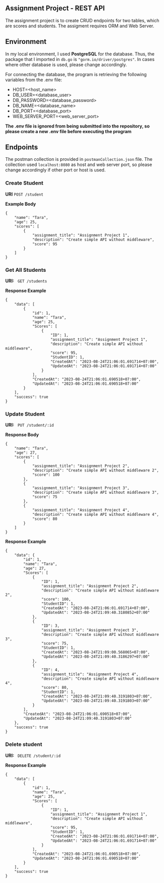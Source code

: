 ## Assignment Project - REST API
The assignment project is to create CRUD endpoints for two tables, which are scores and students. The assigment requires ORM and Web Server.

## Environment
In my local environment, I used **PostgreSQL** for the database. Thus, the package that I imported in `db.go` is `"gorm.io/driver/postgres"`. In cases where other database is used, please change accordingly.

For connecting the database, the program is retrieving the following variables from the .env file:
* HOST=&lt;host_name&gt;
* DB_USER=&lt;database_user&gt;
* DB_PASSWORD=&lt;database_password&gt;
* DB_NAME=&lt;database_name&gt;
* DB_PORT=&lt;database_port&gt;
* WEB_SERVER_PORT=&lt;web_server_port&gt;

**The .env file is ignored from being submitted into the repository, so please create a new .env file before executing the program**

## Endpoints
The postman collection is provided in `postmanCollection.json` file. The collection used `localhost:8080` as host and web server port, so please change accordingly if other port or host is used.

### Create Student
**URI**
`POST /student`

**Example Body**
```
{
    "name": "Tara",
    "age": 25,
    "scores": [
        {
            "assignment_title": "Assignment Project 1",
            "description": "Create simple API without middleware",
            "score": 95
        }
    ]
}
```

### Get All Students
**URI:**
` GET /students`

**Response Example**
```
{
    "data": [
        {
            "id": 1,
            "name": "Tara",
            "age": 25,
            "Scores": [
                {
                    "ID": 1,
                    "assignment_title": "Assignment Project 1",
                    "description": "Create simple API without middleware",
                    "score": 95,
                    "StudentID": 1,
                    "CreatedAt": "2023-08-24T21:06:01.691714+07:00",
                    "UpdatedAt": "2023-08-24T21:06:01.691714+07:00"
                }
            ],
            "CreatedAt": "2023-08-24T21:06:01.690518+07:00",
            "UpdatedAt": "2023-08-24T21:06:01.690518+07:00"
        }
    ],
    "success": true
}
```

### Update Student
**URI:**
` PUT /student/:id`

**Response Body**
```
{
    "name": "Tara",
    "age": 27,
    "scores": [
        {
            "assignment_title": "Assignment Project 2",
            "description": "Create simple API without middleware 2",
            "score": 100
        },
        {
            "assignment_title": "Assignment Project 3",
            "description": "Create simple API without middleware 3",
            "score": 75
        },
        {
            "assignment_title": "Assignment Project 4",
            "description": "Create simple API without middleware 4",
            "score": 80
        }
    ]
}
```

**Response Example**
```
{
    "data": {
        "id": 1,
        "name": "Tara",
        "age": 27,
        "Scores": [
            {
                "ID": 1,
                "assignment_title": "Assignment Project 2",
                "description": "Create simple API without middleware 2",
                "score": 100,
                "StudentID": 1,
                "CreatedAt": "2023-08-24T21:06:01.691714+07:00",
                "UpdatedAt": "2023-08-24T21:09:40.3180852+07:00"
            },
            {
                "ID": 3,
                "assignment_title": "Assignment Project 3",
                "description": "Create simple API without middleware 3",
                "score": 75,
                "StudentID": 1,
                "CreatedAt": "2023-08-24T21:09:00.568065+07:00",
                "UpdatedAt": "2023-08-24T21:09:40.3186297+07:00"
            },
            {
                "ID": 4,
                "assignment_title": "Assignment Project 4",
                "description": "Create simple API without middleware 4",
                "score": 80,
                "StudentID": 1,
                "CreatedAt": "2023-08-24T21:09:40.3191803+07:00",
                "UpdatedAt": "2023-08-24T21:09:40.3191803+07:00"
            }
        ],
        "CreatedAt": "2023-08-24T21:06:01.690518+07:00",
        "UpdatedAt": "2023-08-24T21:09:40.3191803+07:00"
    },
    "success": true
}
```

### Delete student
**URI:**
` DELETE /student/:id`

**Response Example**
```
{
    "data": [
        {
            "id": 1,
            "name": "Tara",
            "age": 25,
            "Scores": [
                {
                    "ID": 1,
                    "assignment_title": "Assignment Project 1",
                    "description": "Create simple API without middleware",
                    "score": 95,
                    "StudentID": 1,
                    "CreatedAt": "2023-08-24T21:06:01.691714+07:00",
                    "UpdatedAt": "2023-08-24T21:06:01.691714+07:00"
                }
            ],
            "CreatedAt": "2023-08-24T21:06:01.690518+07:00",
            "UpdatedAt": "2023-08-24T21:06:01.690518+07:00"
        }
    ],
    "success": true
}
```